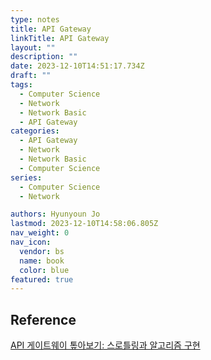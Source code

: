 ```yaml
---
type: notes
title: API Gateway
linkTitle: API Gateway
layout: ""
description: ""
date: 2023-12-10T14:51:17.734Z
draft: ""
tags:
  - Computer Science
  - Network
  - Network Basic
  - API Gateway
categories:
  - API Gateway
  - Network
  - Network Basic
  - Computer Science
series:
  - Computer Science
  - Network

authors: Hyunyoun Jo
lastmod: 2023-12-10T14:58:06.805Z
nav_weight: 0
nav_icon:
  vendor: bs
  name: book
  color: blue
featured: true
---
```


## Reference

[API 게이트웨이 톺아보기: 스로틀링과 알고리즘 구현](https://yozm.wishket.com/magazine/detail/1900/)
